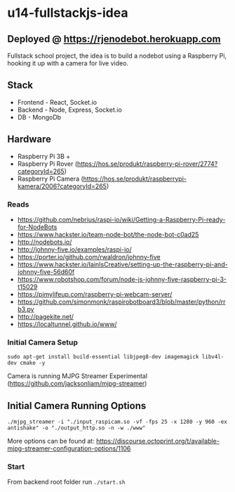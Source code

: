 # u14-fullstackjs-idea 
## Deployed @ https://rjenodebot.herokuapp.com

Fullstack school project, the idea is to build a nodebot using a Raspberry Pi, hooking it up with a camera for live video.

## Stack

- Frontend - React, Socket.io
- Backend - Node, Express, Socket.io
- DB - MongoDb

## Hardware

- Raspberry Pi 3B +
- Raspberry Pi Rover (https://hos.se/produkt/raspberry-pi-rover/2774?categoryId=265)
- Raspberry Pi Camera (https://hos.se/produkt/raspberrypi-kamera/2006?categoryId=265)

### Reads

- https://github.com/nebrius/raspi-io/wiki/Getting-a-Raspberry-Pi-ready-for-NodeBots
- https://www.hackster.io/team-node-bot/the-node-bot-c0ad25
- http://nodebots.io/
- http://johnny-five.io/examples/raspi-io/
- https://porter.io/github.com/rwaldron/johnny-five
- https://www.hackster.io/IainIsCreative/setting-up-the-raspberry-pi-and-johnny-five-56d60f
- https://www.robotshop.com/forum/node-js-johnny-five-raspberry-pi-3-t15029
- https://pimylifeup.com/raspberry-pi-webcam-server/
- https://github.com/simonmonk/raspirobotboard3/blob/master/python/rrb3.py
- http://pagekite.net/
- https://localtunnel.github.io/www/

### Initial Camera Setup

`sudo apt-get install build-essential libjpeg8-dev imagemagick libv4l-dev cmake -y`

Camera is running MJPG Streamer Experimental (https://github.com/jacksonliam/mjpg-streamer)

## Initial Camera Running Options

`./mjpg_streamer -i "./input_raspicam.so -vf -fps 25 -x 1280 -y 960 -ex antishake" -o "./output_http.so -n -w ./www"`

More options can be found at: https://discourse.octoprint.org/t/available-mjpg-streamer-configuration-options/1106

### Start

From backend root folder run
`./start.sh`
